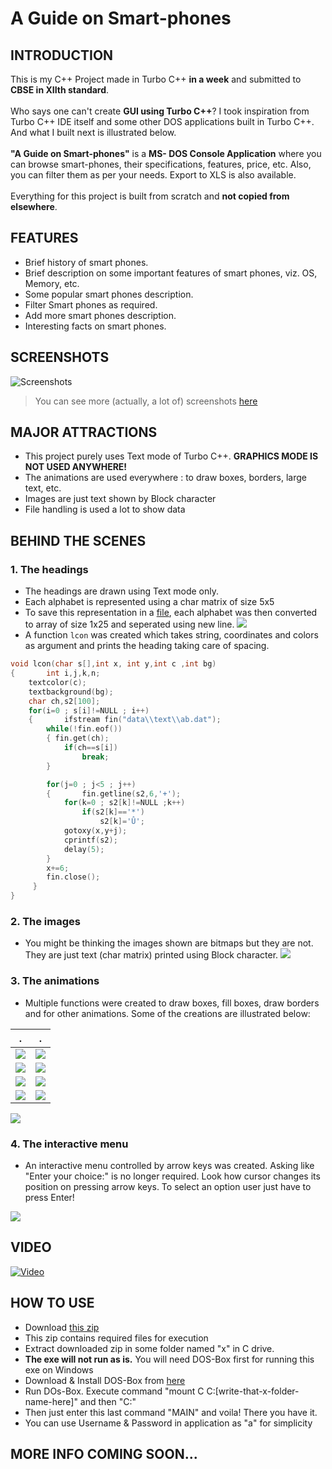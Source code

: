 # A Guide on Smart-phones

## INTRODUCTION
This is my C++ Project made in Turbo C++ **in a week** and submitted to **CBSE in XIIth standard**.\
\
Who says one can't create **GUI using Turbo C++**? I took inspiration from Turbo C++ IDE itself and some other DOS applications built in Turbo C++. And what I built next is illustrated below.\
\
**"A Guide on Smart-phones"** is a **MS- DOS Console Application** where you can browse smart-phones, their specifications, features, price, etc. Also, you can filter them as per your needs. Export to XLS is also available.\
\
Everything for this project is built from scratch and **not copied from elsewhere**.

## FEATURES
* Brief history of smart phones.
* Brief description on some important features of smart phones, viz. OS, Memory, etc.
* Some popular smart phones description.
* Filter Smart phones as required.
* Add more smart phones description.
* Interesting facts on smart phones.

## SCREENSHOTS
![Screenshots](https://github.com/lswarnkar1/AGuideOnSmartphones/blob/master/Screenshots/screenshots.gif)
> You can see more (actually, a lot of) screenshots [here](https://github.com/lswarnkar1/AGuideOnSmartphones/blob/master/Screenshots/README.md)

## MAJOR ATTRACTIONS
* This project purely uses Text mode of Turbo C++. **GRAPHICS MODE IS NOT USED ANYWHERE!**
* The animations are used everywhere : to draw boxes, borders, large text, etc.
* Images are just text shown by Block character
* File handling is used a lot to show data

## BEHIND THE SCENES
### 1. The headings
* The headings are drawn using Text mode only. 
* Each alphabet is represented using a char matrix of size 5x5
* To save this representation in a [file](https://github.com/lswarnkar1/AGuideOnSmartphones/blob/master/Data/Text/ab.dat), each alphabet was then converted to array of size 1x25 and seperated using new line.
![](https://github.com/lswarnkar1/AGuideOnSmartphones/blob/master/Other%20Images/BTS1.png)
* A function `lcon` was created which takes string, coordinates and colors as argument and prints the heading taking care of spacing.
```c
void lcon(char s[],int x, int y,int c ,int bg)
{       int i,j,k,n;
	textcolor(c);
	textbackground(bg);
	char ch,s2[100];
	for(i=0 ; s[i]!=NULL ; i++)
	{       ifstream fin("data\\text\\ab.dat");
		while(!fin.eof())
		{ fin.get(ch);
			if(ch==s[i])
				break;
		}

		for(j=0 ; j<5 ; j++)
		{       fin.getline(s2,6,'+');
			for(k=0 ; s2[k]!=NULL ;k++)
				if(s2[k]=='*')
					s2[k]='Û';
			gotoxy(x,y+j);
			cprintf(s2);
			delay(5);
		}
		x+=6;
		fin.close();
	 }
}
```
### 2. The images
* You might be thinking the images shown are bitmaps but they are not. They are just text (char matrix) printed using Block character.
![](https://github.com/lswarnkar1/AGuideOnSmartphones/blob/master/Other%20Images/BTS2.png)

### 3. The animations
* Multiple functions were created to draw boxes, fill boxes, draw borders and for other animations. Some of the creations are illustrated below:

.		           |  .
:-------------------------:|:-------------------------:
![](https://github.com/lswarnkar1/AGuideOnSmartphones/blob/master/Other%20Images/GIFs/1.gif)  |  ![](https://github.com/lswarnkar1/AGuideOnSmartphones/blob/master/Other%20Images/GIFs/2.gif)
![](https://github.com/lswarnkar1/AGuideOnSmartphones/blob/master/Other%20Images/GIFs/3.gif)  |  ![](https://github.com/lswarnkar1/AGuideOnSmartphones/blob/master/Other%20Images/GIFs/4.gif)
![](https://github.com/lswarnkar1/AGuideOnSmartphones/blob/master/Other%20Images/GIFs/5.gif)  |  ![](https://github.com/lswarnkar1/AGuideOnSmartphones/blob/master/Other%20Images/GIFs/6.gif)
![](https://github.com/lswarnkar1/AGuideOnSmartphones/blob/master/Other%20Images/GIFs/7.gif)  |  ![](https://github.com/lswarnkar1/AGuideOnSmartphones/blob/master/Other%20Images/GIFs/8.gif)
![](https://github.com/lswarnkar1/AGuideOnSmartphones/blob/master/Other%20Images/GIFs/9.gif)

### 4. The interactive menu
* An interactive menu controlled by arrow keys was created. Asking like "Enter your choice:" is no longer required. Look how cursor changes its position on pressing arrow keys. To select an option user just have to press Enter!

![](https://github.com/lswarnkar1/AGuideOnSmartphones/blob/master/Other%20Images/GIFs/10.gif)

## VIDEO
[![Video](https://github.com/lswarnkar1/AGuideOnSmartphones/blob/master/Other%20Images/VideoThumbnail.png)](http://www.youtube.com/watch?v=M24kpvbXRj8 "A Guide on Smartphones - C++ Project - XIIth CBSE")

## HOW TO USE
* Download [this zip](https://github.com/lswarnkar1/AGuideOnSmartphones/raw/master/Executable%20%26%20Supporting%20Files.zip)
* This zip contains required files for execution
* Extract downloaded zip in some folder named "x" in C drive.
* **The exe will not run as is.** You will need DOS-Box first for running this exe on Windows
* Download & Install DOS-Box from [here](https://softfamous.com/dosbox/download/)
* Run DOs-Box. Execute command "mount C C:\[write-that-x-folder-name-here]" and then "C:"
* Then just enter this last command "MAIN" and voila! There you have it.
* You can use Username & Password in application as "a" for simplicity

## MORE INFO COMING SOON...
